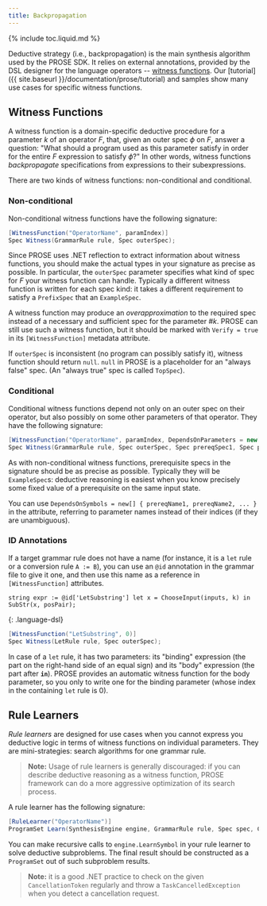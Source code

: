 ```yaml
---
title: Backpropagation
---
```

{% include toc.liquid.md %}

Deductive strategy (i.e., backpropagation) is the main synthesis algorithm used by the PROSE SDK.
It relies on external annotations, provided by the DSL designer for the language operators -- [witness functions](#witness-functions).
Our [tutorial]({{ site.baseurl }}/documentation/prose/tutorial) and samples show many use cases for specific witness functions.

## Witness Functions
A witness function is a domain-specific deductive procedure for a parameter $k$ of an operator $F$, that, given an outer spec $\phi$ on $F$, answer a question: "What should a program used as this parameter satisfy in order for the entire $F$ expression to satisfy $\phi$?"
In other words, witness functions *backpropagate* specifications from expressions to their subexpressions.

There are two kinds of witness functions: non-conditional and conditional.

### Non-conditional
Non-conditional witness functions have the following signature:

``` csharp
[WitnessFunction("OperatorName", paramIndex)]
Spec Witness(GrammarRule rule, Spec outerSpec);
```

Since PROSE uses .NET reflection to extract information about witness functions, you should make the actual types in your signature as precise as possible.
In particular, the `outerSpec` parameter specifies what kind of spec for $F$ your witness function can handle.
Typically a different witness function is written for each spec kind: it takes a different requirement to satisfy a `PrefixSpec` that an `ExampleSpec`.

A witness function may produce an *overapproximation* to the required spec instead of a necessary and sufficient spec for the parameter #$k$.
PROSE can still use such a witness function, but it should be marked with `Verify = true` in its `[WitnessFunction]` metadata attribute.

If `outerSpec` is inconsistent (no program can possibly satisfy it), witness function should return `null`.
`null` in PROSE is a placeholder for an "always false" spec.
(An "always true" spec is called `TopSpec`).

### Conditional

Conditional witness functions depend not only on an outer spec on their operator, but also possibly on some other parameters of that operator.
They have the following signature:

``` csharp
[WitnessFunction("OperatorName", paramIndex, DependsOnParameters = new[] { prereqParam1, prereqParam2, ... }]
Spec Witness(GrammarRule rule, Spec outerSpec, Spec prereqSpec1, Spec prereqSpec2, ...);
```

As with non-conditional witness functions, prerequisite specs in the signature should be as precise as possible.
Typically they will be `ExampleSpec`s: deductive reasoning is easiest when you know precisely some fixed value of a prerequisite on the same input state.

You can use `DependsOnSymbols = new[] { prereqName1, prereqName2, ... }` in the attribute, referring to parameter names instead of their indices (if they are unambiguous).

### ID Annotations
If a target grammar rule does not have a name (for instance, it is a `let` rule or a conversion rule `A := B`), you can use an `@id` annotation in the grammar file to give it one, and then use this name as a reference in `[WitnessFunction]` attributes.

```
string expr := @id['LetSubstring'] let x = ChooseInput(inputs, k) in SubStr(x, posPair);
```
{: .language-dsl}

``` csharp
[WitnessFunction("LetSubstring", 0)]
Spec Witness(LetRule rule, Spec outerSpec);
```

In case of a `let` rule, it has two parameters: its "binding" expression (the part on the right-hand side of an equal sign) and its "body" expression (the part after **`in`**).
PROSE provides an automatic witness function for the body parameter, so you only to write one for the binding parameter (whose index in the containing `let` rule is $0$).

## Rule Learners
*Rule learners* are designed for use cases when you cannot express you deductive logic in terms of witness functions on individual parameters.
They are mini-strategies: search algorithms for one grammar rule.

> **Note:** Usage of rule learners is generally discouraged: if you can describe deductive reasoning as a witness function, PROSE framework can do a more aggressive optimization of its search process.

A rule learner has the following signature:

``` csharp
[RuleLearner("OperatorName")]
ProgramSet Learn(SynthesisEngine engine, GrammarRule rule, Spec spec, CancellationToken token);
```

You can make recursive calls to `engine.LearnSymbol` in your rule learner to solve deductive subproblems.
The final result should be constructed as a `ProgramSet` out of such subproblem results.

> **Note:** it is a good .NET practice to check on the given `CancellationToken` regularly and throw a `TaskCancelledException` when you detect a cancellation request.
